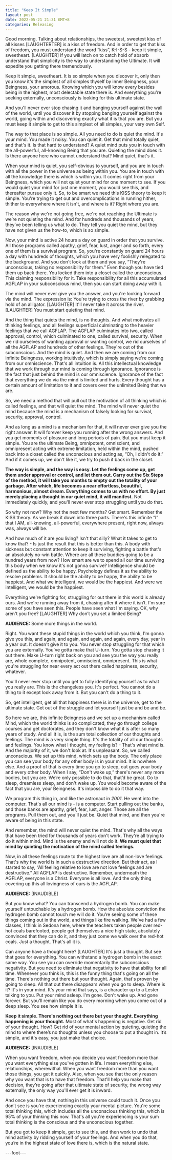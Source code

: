 ```yaml
---
title: "Keep It Simple"
layout: post
date: 2022-05-21 21:31 GMT+8
categories: Releasing
---
```




Good morning. Talking about relationships, the sweetest, sweetest kiss of all kisses [LAUGHTERTER] is a kiss of freedom. And in order to get that kiss of freedom, you must understand the word “kiss”, K-I-S-S - keep it simple, sweetheart. [LAUGHTER] If you will latch on to catch hold of absorb understand that simplicity is the way to understanding the Ultimate. It will expedite you getting there tremendously.


Keep it simple, sweetheart. It is so simple when you discover it, only then you know it's the simplest of all simples thyself by inner Beingness, your Beingness, your amorous. Knowing which you will know every besides being in the highest, most delectable state there is. And everything you're seeking externally, unconsciously is looking for this ultimate state.

And you'll never ever stop chasing it and banging yourself against the wall of the world, until you discover it by stopping banging yourself against the world, going within and discovering exactly what it is that you are. But you must keep it simple to get to this simplest of all simples, your very own Self.

The way to that place is so simple. All you need to do is quiet the mind. It's your mind. You made it noisy. You can quiet it. Get that mind totally quiet, and that's it. Is that hard to understand? A quiet mind puts you in touch with the all-powerful, all-knowing Being that you are. Quieting the mind does it. Is there anyone here who cannot understand that? Mind quiet, that's it. 

When your mind is quiet, you self-obvious to yourself, and you are in touch with all the power in the universe as being within you. You are in touch with all the knowledge there is which is within you. It comes right from your Beingness, which you will not quiet your mind for one moment to see. If you would quiet your mind for just one moment, you would see this, and thereafter pursue only it. So, to be smart we need this KISS theory to keep it simple. You're trying to get out and overcomplications in running hither, thither to everywhere where it isn't, and where is it? Right where you are. 

The reason why we're not going free, we're not reaching the Ultimate is we’re not quieting the mind. And for hundreds and thousands of years, they’ve been telling us what to do. They tell you quiet the mind, but they have not given us the how-to, which is so simple.

Now, your mind is active 24 hours a day on guard in order that you survive. All those programs called apathy, grief, fear, lust, anger and so forth, every one of them is a survival program. So, you're constantly on guard 24 hours a day with hundreds of thoughts, which you have very foolishly relegated to the background. And you don't look at them and you say, “They're unconscious, taking no responsibility for them.” Even though you have tied them up back there. You locked them into a closet called the unconscious. This claiming responsibility for it. Take responsibility for all this accumulated AGFLAP in your subconscious mind, then you can start doing away with it.

The mind will never ever give you the answer, and you're looking forward via the mind. The expression is: You're trying to cross the river by grabbing hold of an alligator. [LAUGHTER] It'll never take it across the river. [LAUGHTER] You must start quieting that mind. 

And the thing that quiets the mind, is no thoughts. And what motivates all thinking feelings, and all feelings superficial culminating to the heavier feelings that we call AGFLAP. The AGFLAP culminates into two, called approval, control, which culminated to one, called survival, security. When we rid ourselves of wanting approval or wanting control, we rid ourselves of all the AGFLAP and hundreds of other feelings. They're out of the subconscious. And the mind is quiet. And then we are coming from our infinite Beingness, working intuitively, which is simply saying we're coming from our omniscience. That's all intuition is. All this intellectual knowledge that we work through our mind is coming through ignorance. Ignorance is the fact that just behind the mind is our omniscience. Ignorance of the fact that everything we do via the mind is limited and hurts. Every thought has a certain amount of limitation to it and covers over the unlimited Being that we are.

So, we need a method that will pull out the motivation of all thinking which is called feelings, and that will quiet the mind. The mind will never quiet the mind because the mind is a mechanism of falsely looking for survival, security, approval, control.

And as long as a mind is a mechanism for that, it will never ever give you the right answer. It will forever keep you running after the wrong answers. And you get moments of pleasure and long periods of pain. But you must keep it simple. You are the ultimate Being, omnipotent, omniscient, and omnipresent acting with extreme limitation, held within the mind, pushed back into a closet called the unconscious and acting as, “Oh, I didn't do it.” And if it comes up, we don't like it, we try to push it back in the closet.

**The way is simple, and the way is easy. Let the feelings come up, get them under approval or control, and let them out. Carry out the Six Steps of the method, it will take you months to empty out the totality of your garbage. After which, life becomes a near effortless, beautiful, harmonious, almost dream. Everything comes to us with no effort. By just merely placing a thought in our quiet mind, it will manifest.** Not immediately quickly, and you'll never ever stop struggling until you do that.

So why not now? Why not the next few months? Get smart. Remember the KISS theory. As we break it down into three parts. There's this infinite “I” that I AM, all-knowing, all-powerful, everywhere present, right now, always was, always will be.

And how much of it are you living? Isn't that silly? What it takes to get to know that? - Is just the result that this is better than this. A body with sickness but constant attention to keep it surviving, fighting a battle that's an absolutely no-win battle. Where are all these buddies going to be a hundred years from now? How smart are we to spend all our time surviving this body when we know it's not gonna survive? Intelligence should be defined as the ability to be happy. Psychology defines it as the ability to resolve problems. It should be the ability to be happy, the ability to be happiest. And what we intelligent, we would be the happiest. And were we intelligent, we would be the happiest.

Everything we're fighting for, struggling for out there in this world is already ours. And we're running away from it, chasing after it where it isn’t. I'm sure some of you have seen this. People have seen what I'm saying. OK, why aren't you free? [LAUGHTER] Why don’t you set a limited Being? 

**AUDIENCE:** Some more things in the world. 

Right. You want these stupid things in the world which you think, I'm gonna give you this, and again, and again, and again, and again, every day, year in a year out. It doesn't give it to you. You never stop struggling for that which you are externally. You've gotta make that U-turn. You gotta stop chasing it out there. Make U-turn right back on you and see you the way you really are, whole complete, omnipotent, omniscient, omnipresent. This is what you're struggling for near every act out there called happiness, security, whatever.

You'll never ever stop until you get to fully identifying yourself as to what you really are. This is the changeless you. It's perfect. You cannot do a thing to it except look away from it. But you can't do a thing to it.

So, get intelligent, get all that happiness there is in the universe, get to the ultimate state. Get out of the struggle and let yourself just be and be and be. 

So here we are, this infinite Beingness and we set up a mechanism called Mind, which the world thinks is so complicated, they go through college courses and get doctorates, and they don't know what it is after so many years of study. And all it is, is the sum total collection of our thoughts and feelings. The mind is a very simple thing. It's the totality of all our thoughts and feelings. You know what I thought, my feeling is? - That's what mind is. And the majority of it, we don't look at. It's unpleasant. So, we called unconscious. We set up this mind, which sets up the body. The only place you can see your body for any other body is in your mind. It is nowhere else. And a proof of that is every time you go to sleep, out goes your body and every other body. When I say, “Don't wake up,” there's never any more bodies, but you are. We’re only possible to do that, that’d be great. Go to sleep, dreamless sleep, and don't wake up. You would become aware of the fact that you are, your Beingness. It's impossible to do it that way.

We program this thing in, and like the astronaut in *2001*. He went into the computer. That's all our mind is - is a computer. Start pulling out the banks, and those banks are apathy, grief, fear, lust, anger. Those are all the programs. Pull them out, and you'll just be. Quiet that mind, and then you're aware of being in this state. 

And remember, the mind will never quiet the mind. That's why all the ways that have been tried for thousands of years don't work. They're all trying to do it within mind. Mind is the enemy and will not do it. **We must quiet that mind by quieting the motivation of the mind called feelings.**

Now, in all these feelings route to the highest love are all non-love feelings. That's why the world is in such a destructive direction. But their act, as I started to say, “All feeling relative to love are not love feelings and are destructive.” All AGFLAP is destructive. Remember, underneath the AGFLAP, everyone is a Christ. Everyone is all love. And the only thing covering up this all lovingness of ours is the AGFLAP.

**AUDIENCE:** [INAUDIBLE]

But you know what? You can transcend a hydrogen bomb. You can make yourself untouchable by a hydrogen bomb. How the absolute conviction the hydrogen bomb cannot touch me will do it. You’re seeing some of these things coming out in the world, and things like fire walking. We've had a few classes, I think in Sedona here, where the teachers taken people over red-hot coals barefooted, people get themselves a nice high state, absolutely convinced that they can do it, and they just come we walk over the red-hot coals. Just a thought. That's all it is.

Can anyone have a thought here? [LAUGHTER] It's just a thought. But see that goes for everything. You can withstand a hydrogen bomb in the exact same way. You see you can override momentarily the subconscious negativity. But you need to eliminate that negativity to have that ability for all time. Whenever you think is, this is the funny thing that's going on all the time. There's nothing out there but your thought. Again, that's proven by going to sleep. All that out there disappears when you go to sleep. Where is it? It's in your mind. It's your mind that says, is a character up to a Lester talking to you. Put your mind asleep. I'm gone. Don't wake up. And gone forever. But you'll remain like you do every morning when you come out of a deep sleep. You see how simple it is.

**Keep it simple. There's nothing out there but your thought. Everything happening is your thought.** Most of what's happening is negative. Get rid of your thought. How? Get rid of your mental action by quieting, quieting the mind to where there’s no thoughts unless you choose to put a thought in. It’s simple, and it's easy, you just make that choice.

**AUDIENCE:** [INAUDIBLE]

When you want freedom, when you decide you want freedom more than you want everything else you've gotten in life. I mean everything else, relationships, wherewithal. When you want freedom more than you want those things, you get it quickly. Also, when you see that the only reason why you want that is to have that freedom. That'll help you make that decision, they’re going after that ultimate state of security, the wrong way externally, the only way you'll ever get it is inward.

And once you have that, nothing in this universe could touch it. Once you don’t see is you're experiencing exactly your mental picture. You're some total thinking this, which includes all the unconscious thinking this, which is 95% of your thinking this now. That's all you're experiencing is your sum total thinking is the conscious and the unconscious together.

But you got to keep it simple, get to see this, and then work to undo that mind activity by ridding yourself of your feelings. And when you do that, you’re in the highest state of love there is, which is the natural state. 

---foot---

